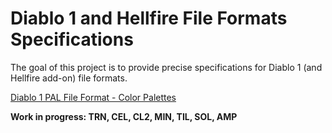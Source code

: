 # Diablo 1 and Hellfire File Formats Specifications

The goal of this project is to provide precise specifications for Diablo 1 (and Hellfire add-on) file formats. 

[Diablo 1 PAL File Format - Color Palettes](PAL.md)



**Work in progress: TRN, CEL, CL2, MIN, TIL, SOL, AMP**
